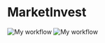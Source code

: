 # MarketInvest

![My workflow](https://github.com/joaovq/market-ktor/actions/workflows/build.yml/badge.svg)
![My workflow](https://github.com/joaovq/market-ktor/actions/workflows/docker-image.yml/badge.svg)
